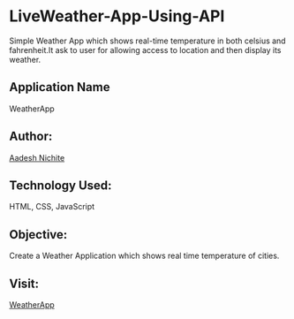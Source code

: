# LiveWeather-App-Using-API

Simple Weather App which shows real-time temperature in both celsius and fahrenheit.It ask to user for allowing access to location and then display its weather. 

## Application Name

 WeatherApp

## Author:

[Aadesh Nichite](https://github.com/AadeshNichite)

## Technology Used:

HTML, CSS, JavaScript

## Objective:

Create a Weather Application which shows real time temperature of cities. 


## Visit:
[WeatherApp](https://aadeshnichite.github.io/LiveWeather-App-Using-API/)
